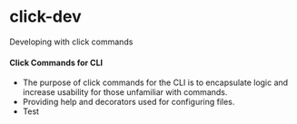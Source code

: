 # click-dev
Developing with click commands 

#### Click Commands for CLI

- The purpose of click commands for the CLI is to encapsulate logic and increase usability for those unfamiliar with commands.
- Providing help and decorators used for configuring files.
- Test
